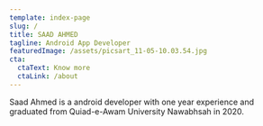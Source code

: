 ```yaml
---
template: index-page
slug: /
title: SAAD AHMED
tagline: Android App Developer
featuredImage: /assets/picsart_11-05-10.03.54.jpg
cta:
  ctaText: Know more
  ctaLink: /about
---
```

Saad Ahmed is a android developer with one year experience and graduated from Quiad-e-Awam University Nawabhsah in 2020.
